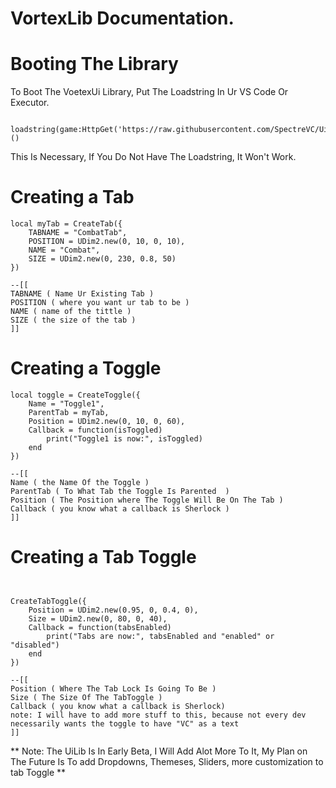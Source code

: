 # VortexLib Documentation. #


# Booting The Library #

To Boot The VoetexUi Library, Put The Loadstring In Ur VS Code Or Executor.

```

loadstring(game:HttpGet('https://raw.githubusercontent.com/SpectreVC/UiLib.lua/Core/Core.lua'))()

```

This Is Necessary, If You Do Not Have The Loadstring, It Won't Work. 


# Creating a Tab #

```
local myTab = CreateTab({
    TABNAME = "CombatTab",
    POSITION = UDim2.new(0, 10, 0, 10),
    NAME = "Combat",
    SIZE = UDim2.new(0, 230, 0.8, 50)
})

--[[
TABNAME ( Name Ur Existing Tab )
POSITION ( where you want ur tab to be )
NAME ( name of the tittle )
SIZE ( the size of the tab )
]]
```


# Creating a Toggle #


```
local toggle = CreateToggle({
    Name = "Toggle1",
    ParentTab = myTab,
    Position = UDim2.new(0, 10, 0, 60),
    Callback = function(isToggled)
        print("Toggle1 is now:", isToggled)
    end
})

--[[
Name ( the Name Of the Toggle )
ParentTab ( To What Tab the Toggle Is Parented  )
Position ( The Position where The Toggle Will Be On The Tab )
Callback ( you know what a callback is Sherlock )
]]

```

# Creating a Tab Toggle #


```


CreateTabToggle({
    Position = UDim2.new(0.95, 0, 0.4, 0),
    Size = UDim2.new(0, 80, 0, 40),
    Callback = function(tabsEnabled)
        print("Tabs are now:", tabsEnabled and "enabled" or "disabled")
    end
})

--[[
Position ( Where The Tab Lock Is Going To Be )
Size ( The Size Of The TabToggle )
Callback ( you know what a callback is Sherlock)
note: I will have to add more stuff to this, because not every dev necessarily wants the toggle to have "VC" as a text
]]

```

** Note: The UiLib Is In Early Beta, I Will Add Alot More To It, My Plan on The Future Is To add Dropdowns, Themeses, Sliders, more customization to tab Toggle **





